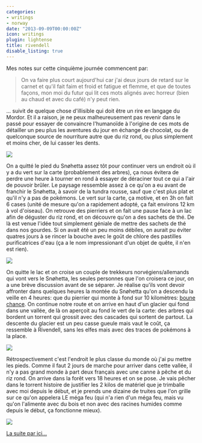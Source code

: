 ```yaml
---
categories:
- writings
- norway
date: "2013-09-09T00:00:00Z"
icon: writings
plugin: lightense
title: rivendell
disable_listing: true
---
```


Mes notes sur cette cinquième journée commencent par:

> On va faire plus court aujourd'hui car j'ai deux jours de retard sur
> le carnet et qu'il fait faim et froid et fatigue et flemme, et que
> de toutes façons, mon moi du futur qui lit ces mots alignés avec
> horreur (bien au chaud et avec du café) n'y peut rien.

... suivit de quelque chose d'illisible qui doit être un rire en
langage du Mordor. Et il a raison, je ne peux malheureusement pas
revenir dans le passé pour essayer de convaincre l'humanoïde à
l'origine de ces mots de détailler un peu plus les aventures du jour
en échange de chocolat, ou de quelconque source de nourriture autre
que du riz rond, ou plus simplement et moins cher, de lui casser les
dents.

<img src="/img/norway/jour4-matin.jpg" data-action="zoom" />

On a quitté le pied du Snøhetta assez tôt pour continuer vers un
endroit où il y a du vert sur la carte (probablement des arbres), ça
nous évitera de perdre une heure à tourner en rond à essayer de
déraciner tout ce qui a l'air de pouvoir brûler. Le paysage ressemble
assez à ce qu'on a eu avant de franchir le Snøhetta, à savoir de la
tundra rousse, sauf que c'est plus plat et qu'il n'y a pas de
pokémons.  Le vert sur la carte, ça motive, et en 3h on fait 6 cases
(unité de mesure qu'on a rapidement adopté, ça fait environs 12 km à
vol d'oiseau). On retrouve des pierriers et on fait une pause face à
un lac afin de déguster du riz rond, et on découvre qu'on a des
sachets de thé. De là est venue l'idée tout simplement géniale de
mettre des sachets de thé dans nos gourdes. Si on avait été un peu
moins débiles, on aurait pu éviter quatres jours à se rincer la bouche
avec le goût de chlore des pastilles purificatrices d'eau (ça a le nom
impressionant d'un objet de quête, il n'en est rien).

<img src="/img/norway/jour4-tundra.jpg" data-action="zoom" />

On quitte le lac et on croise un couple de trekkeurs
norvégiens/allemands qui vont vers le Snøhetta, les seules personnes
que l'on croisera ce jour, on a une brève discussion avant de se
séparer. Je réalise qu'ils vont devoir affronter dans quelques heures
la montée du Snøhetta qu'on a descendu la veille en 4 heures: que du
pierrier qui monte à fond sur 10 kilomètres:
[boune chance](http://www.youtube.com/watch?v=cOsqUta2ol4#t=45).
On continue notre route et on arrive en haut d'un glacier qui fond
dans une vallée, de là on aperçoit au fond le vert de la carte: des
arbres qui bordent un torrent qui grossit avec des cascades qui
sortent de partout. La descente du glacier est un peu casse gueule
mais vaut le coût, ça ressemble à Rivendell, sans les elfes mais avec
des traces de pokémons à la place.

<img src="/img/norway/jour4-torrent.jpg" data-action="zoom" />

Rétrospectivement c'est l'endroit le plus classe du monde où j'ai pu
mettre les pieds. Comme il faut 2 jours de marche pour arriver dans
cette vallée, il n'y a pas grand monde à part deux français avec une
canne à pêche et du riz rond. On arrive dans la forêt vers 18 heures
et on se pose. Je vais pêcher dans le torrent histoire de justifier
les 2 kilos de matériel que je trimballe avec moi depuis le début, et
je prends une dizaine de truites que l'on grille sur ce qu'on appelera
LE méga feu (qui n'a rien d'un méga feu, mais vu qu'on l'alimente avec
du bois et non avec des racines humides comme depuis le début, ça
fonctionne mieux).

<img src="/img/norway/jour4-vallee.jpg" data-action="zoom" />

<a href="/writings/norway/2013-09-10-charles-ingalls">La suite par ici...</a>
